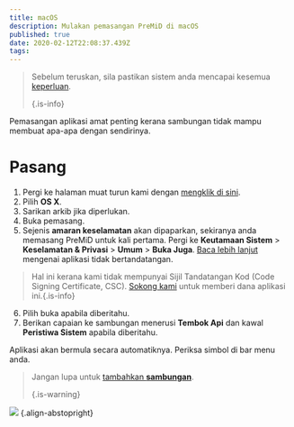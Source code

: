 ```yaml
---
title: macOS
description: Mulakan pemasangan PreMiD di macOS
published: true
date: 2020-02-12T22:08:37.439Z
tags:
---
```


> Sebelum teruskan, sila pastikan sistem anda mencapai kesemua [keperluan](/install/requirements). 
> 
> {.is-info}

Pemasangan aplikasi amat penting kerana sambungan tidak mampu membuat apa-apa dengan sendirinya.

# Pasang
1. Pergi ke halaman muat turun kami dengan [mengklik di sini](https://premid.app/downloads).
2. Pilih **OS X**.
3. Sarikan arkib jika diperlukan.
4. Buka pemasang.
5. Sejenis **amaran keselamatan** akan dipaparkan, sekiranya anda memasang PreMiD untuk kali pertama. Pergi ke **Keutamaan Sistem** > **Keselamatan & Privasi** > **Umum** > **Buka Juga**. [Baca lebih lanjut](https://support.apple.com/ms-my/guide/mac-help/mh40616/mac) mengenai aplikasi tidak bertandatangan.
> Hal ini kerana kami tidak mempunyai Sijil Tandatangan Kod (Code Signing Certificate, CSC). [Sokong kami](https://www.patreon.com/Timeraa) untuk memberi dana aplikasi ini.{.is-info}
6. Pilih buka apabila diberitahu.
7. Berikan capaian ke sambungan menerusi **Tembok Api** dan kawal **Peristiwa Sistem** apabila diberitahu.

Aplikasi akan bermula secara automatiknya. Periksa simbol di bar menu anda.

> Jangan lupa untuk [tambahkan **sambungan**](/install). 
> 
> {.is-warning}

![](https://img.icons8.com/color/2x/mac-logo.png) {.align-abstopright}